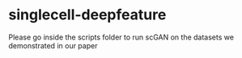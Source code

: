 # singlecell-deepfeature

Please go inside the scripts folder to run scGAN on the datasets we demonstrated in our paper
